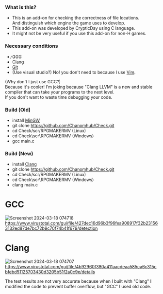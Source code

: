 ### What is this?
- This is an add-on for checking the correctness of file locations. <br>
  And distinguish which engine the game uses to develop.
- This add-on was developed by CrypticDay using C language.
- It might not be very useful if you use this add-on for non-H games.

### Necessary conditions
-   ̷G̷C̷C̷
-   [Clang](https://github.com/llvm/llvm-project)
-   [Git](https://git-scm.com/)
-   (Use visual studio?) No! you don't need to because I use [Vim](https://www.vim.org/).


(Why don't I just use GCC?)
<br>
Because it's cooler! I'm joking because "Clang LLVM" is a new and stable compiler that can take your programs to the next level.
<br>
If you don't want to waste time debugging your code.


### Build (Old)
- install [MinGW](https://www.mingw-w64.org/)
- git clone https://github.com/Chanomhub/Check.git
- cd Check/scr/RPGMAKERMV (Linux)
- cd Check\scr\RPGMAKERMV (Windows)
- gcc main.c
### Build (New)
- install [Clang](https://github.com/llvm/llvm-project)
- git clone https://github.com/Chanomhub/Check.git
- cd Check/scr/RPGMAKERMV (Linux)
- cd Check\scr\RPGMAKERMV (Windows)
- clang main.c



# GCC
![Screenshot 2024-03-18 074718](https://github.com/Chanomhub/Check/assets/121768693/1b07502e-5fd6-4240-ad35-f18581f1877a)
https://www.virustotal.com/gui/file/427dec16d96b3f96fea908917f32b231563132ed87de7bc72b9c70f74b41f679/detection
# Clang
![Screenshot 2024-03-18 074707](https://github.com/Chanomhub/Check/assets/121768693/dd2b9935-2f7f-4c99-9d7a-948337db80ef)
https://www.virustotal.com/gui/file/4b92960f380a411aacdeaa585ca6c315cbfebd51125703430d3205b51f2a0c9e/details

The test results are not very accurate because when I built with "Clang" I modified the code to prevent buffer overflow, but "GCC" I used old code.




